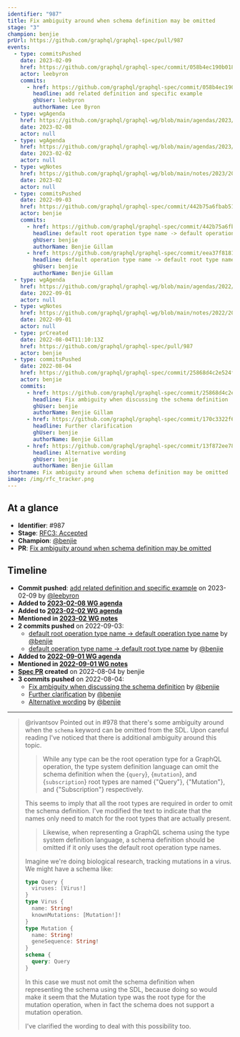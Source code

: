 ```yaml
---
identifier: "987"
title: Fix ambiguity around when schema definition may be omitted
stage: "3"
champion: benjie
prUrl: https://github.com/graphql/graphql-spec/pull/987
events:
  - type: commitsPushed
    date: 2023-02-09
    href: https://github.com/graphql/graphql-spec/commit/058b4ec190b01834d3a44647b87795235d925d24
    actor: leebyron
    commits:
      - href: https://github.com/graphql/graphql-spec/commit/058b4ec190b01834d3a44647b87795235d925d24
        headline: add related definition and specific example
        ghUser: leebyron
        authorName: Lee Byron
  - type: wgAgenda
    href: https://github.com/graphql/graphql-wg/blob/main/agendas/2023/02-Feb/08-wg-secondary-apac.md
    date: 2023-02-08
    actor: null
  - type: wgAgenda
    href: https://github.com/graphql/graphql-wg/blob/main/agendas/2023/02-Feb/02-wg-primary.md
    date: 2023-02-02
    actor: null
  - type: wgNotes
    href: https://github.com/graphql/graphql-wg/blob/main/notes/2023/2023-02.md
    date: 2023-02
    actor: null
  - type: commitsPushed
    date: 2022-09-03
    href: https://github.com/graphql/graphql-spec/commit/442b75a6fbab516d75725d137e17deed099b6fee
    actor: benjie
    commits:
      - href: https://github.com/graphql/graphql-spec/commit/442b75a6fbab516d75725d137e17deed099b6fee
        headline: default root operation type name -> default operation type name
        ghUser: benjie
        authorName: Benjie Gillam
      - href: https://github.com/graphql/graphql-spec/commit/eea37f81813dbec49c5a71c22531ff9a597a0a2a
        headline: default operation type name -> default root type name
        ghUser: benjie
        authorName: Benjie Gillam
  - type: wgAgenda
    href: https://github.com/graphql/graphql-wg/blob/main/agendas/2022/2022-09-01.md
    date: 2022-09-01
    actor: null
  - type: wgNotes
    href: https://github.com/graphql/graphql-wg/blob/main/notes/2022/2022-09-01.md
    date: 2022-09-01
    actor: null
  - type: prCreated
    date: 2022-08-04T11:10:13Z
    href: https://github.com/graphql/graphql-spec/pull/987
    actor: benjie
  - type: commitsPushed
    date: 2022-08-04
    href: https://github.com/graphql/graphql-spec/commit/25868d4c2e524f30272966fc7d33a89cdfcaa6f1
    actor: benjie
    commits:
      - href: https://github.com/graphql/graphql-spec/commit/25868d4c2e524f30272966fc7d33a89cdfcaa6f1
        headline: Fix ambiguity when discussing the schema definition
        ghUser: benjie
        authorName: Benjie Gillam
      - href: https://github.com/graphql/graphql-spec/commit/170c3322f6985e043f56f465bb3d354b52c4b97b
        headline: Further clarification
        ghUser: benjie
        authorName: Benjie Gillam
      - href: https://github.com/graphql/graphql-spec/commit/13f872ee78de680e70414085e096070b333d4b9f
        headline: Alternative wording
        ghUser: benjie
        authorName: Benjie Gillam
shortname: Fix ambiguity around when schema definition may be omitted
image: /img/rfc_tracker.png
---
```


## At a glance

- **Identifier**: #987
- **Stage**: [RFC3: Accepted](https://github.com/graphql/graphql-spec/blob/main/CONTRIBUTING.md#stage-3-accepted)
- **Champion**: [@benjie](https://github.com/benjie)
- **PR**: [Fix ambiguity around when schema definition may be omitted](https://github.com/graphql/graphql-spec/pull/987)

<!-- BEGIN_CUSTOM_TEXT -->



<!-- END_CUSTOM_TEXT -->

## Timeline

- **Commit pushed**: [add related definition and specific example](https://github.com/graphql/graphql-spec/commit/058b4ec190b01834d3a44647b87795235d925d24) on 2023-02-09 by [@leebyron](https://github.com/leebyron)
- **Added to [2023-02-08 WG agenda](https://github.com/graphql/graphql-wg/blob/main/agendas/2023/02-Feb/08-wg-secondary-apac.md)**
- **Added to [2023-02-02 WG agenda](https://github.com/graphql/graphql-wg/blob/main/agendas/2023/02-Feb/02-wg-primary.md)**
- **Mentioned in [2023-02 WG notes](https://github.com/graphql/graphql-wg/blob/main/notes/2023/2023-02.md)**
- **2 commits pushed** on 2022-09-03:
  - [default root operation type name -&#x3e; default operation type name](https://github.com/graphql/graphql-spec/commit/442b75a6fbab516d75725d137e17deed099b6fee) by [@benjie](https://github.com/benjie)
  - [default operation type name -&#x3e; default root type name](https://github.com/graphql/graphql-spec/commit/eea37f81813dbec49c5a71c22531ff9a597a0a2a) by [@benjie](https://github.com/benjie)
- **Added to [2022-09-01 WG agenda](https://github.com/graphql/graphql-wg/blob/main/agendas/2022/2022-09-01.md)**
- **Mentioned in [2022-09-01 WG notes](https://github.com/graphql/graphql-wg/blob/main/notes/2022/2022-09-01.md)**
- **[Spec PR](https://github.com/graphql/graphql-spec/pull/987) created** on 2022-08-04 by benjie
- **3 commits pushed** on 2022-08-04:
  - [Fix ambiguity when discussing the schema definition](https://github.com/graphql/graphql-spec/commit/25868d4c2e524f30272966fc7d33a89cdfcaa6f1) by [@benjie](https://github.com/benjie)
  - [Further clarification](https://github.com/graphql/graphql-spec/commit/170c3322f6985e043f56f465bb3d354b52c4b97b) by [@benjie](https://github.com/benjie)
  - [Alternative wording](https://github.com/graphql/graphql-spec/commit/13f872ee78de680e70414085e096070b333d4b9f) by [@benjie](https://github.com/benjie)

<!-- VERBATIM -->

---

> @rivantsov Pointed out in #978 that there's some ambiguity around when the `schema` keyword can be omitted from the SDL. Upon careful reading I've noticed that there is additional ambiguity around this topic.
> 
> > While any type can be the root operation type for a GraphQL operation, the type
> > system definition language can omit the schema definition when the \{`query`},
> > \{`mutation`}, and \{`subscription`} root types are named \{"Query"}, \{"Mutation"},
> > and \{"Subscription"} respectively.
> 
> This seems to imply that all the root types are required in order to omit the schema definition. I've modified the text to indicate that the names only need to match for the root types that are actually present.
> 
> > Likewise, when representing a GraphQL schema using the type system definition
> > language, a schema definition should be omitted if it only uses the default root
> > operation type names.
> 
> Imagine we're doing biological research, tracking mutations in a virus. We might have a schema like:
> 
> ```graphql
> type Query {
>   viruses: [Virus!]
> }
> type Virus {
>   name: String!
>   knownMutations: [Mutation!]!
> }
> type Mutation {
>   name: String!
>   geneSequence: String!
> }
> schema {
>   query: Query
> }
> ```
> 
> In this case we must not omit the schema definition when representing the schema using the SDL, because doing so would make it seem that the Mutation type was the root type for the mutation operation, when in fact the schema does not support a mutation operation.
> 
> I've clarified the wording to deal with this possibility too.
